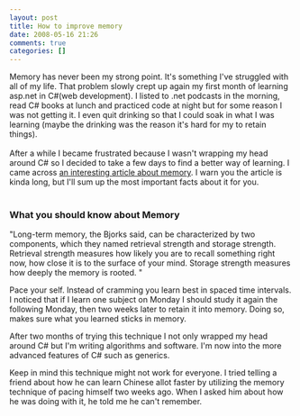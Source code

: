 ```yaml
---
layout: post
title: How to improve memory
date: 2008-05-16 21:26
comments: true
categories: []
---
```

Memory has never been my strong point. It's something I've <span class="blsp-spelling-corrected" id="SPELLING_ERROR_0">struggled</span> with all of my life. That problem <span class="blsp-spelling-corrected" id="SPELLING_ERROR_1">slowly</span> crept up again my first month of learning asp.net in C#(web development). I listed to .net <span class="blsp-spelling-error" id="SPELLING_ERROR_2">podcasts</span> in the morning, read C# books at lunch and practiced code at night but for some reason I was not getting it. I even quit drinking so that I could soak in what I was learning (maybe the drinking was the reason it's hard for my to retain things).<br /><br />After a while I became frustrated because I wasn't wrapping my head <span class="blsp-spelling-corrected" id="SPELLING_ERROR_3">around</span> C# so I decided to take a few days to find a better way of learning. I came <span class="blsp-spelling-corrected" id="SPELLING_ERROR_4">across</span> <a href="http://www.wired.com/medtech/health/magazine/16-05/ff_wozniak?currentPage=all">an interesting article about memory</a>. I warn you the article is kinda long, but I'll sum up the most important facts about it for you.<br /><br /><h3>What you should know about Memory</h3><p>"Long-term memory, the <span class="blsp-spelling-error" id="SPELLING_ERROR_5">Bjorks</span> said, can be characterized by two components, which they named retrieval strength and storage strength. Retrieval strength measures how likely you are to recall something right now, how close it is to the surface of your mind. Storage strength measures how deeply the memory is rooted. "</p><p>Pace your self. Instead of cramming you learn best in spaced time intervals. I noticed that if I learn one subject on Monday I should study it again the following Monday, then two weeks later to retain it into memory. Doing so, makes sure what you learned sticks in memory.</p><p>After two months of trying this technique I not only wrapped my head around C# but I'm writing <span class="blsp-spelling-corrected" id="SPELLING_ERROR_6">algorithms</span> and software. I'm now into the more advanced features of C# such as generics. </p><p>Keep in mind this technique might not work for everyone. I tried telling a friend about how he can learn Chinese <span class="blsp-spelling-corrected" id="SPELLING_ERROR_7">allot</span> faster by utilizing the memory technique of pacing himself two weeks ago. When I asked him about how he was doing with it, he told me he can't remember.</p><p></p>
